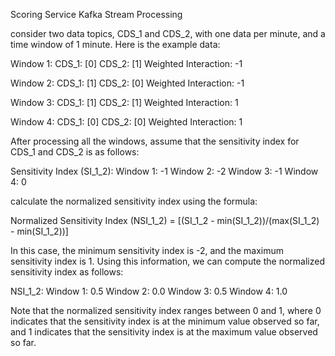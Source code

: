 Scoring Service Kafka Stream Processing

consider two data topics, CDS_1 and CDS_2, with one data per minute, and a time window of 1 minute. Here is the example data:

Window 1: CDS_1: [0] CDS_2: [1] Weighted Interaction: -1

Window 2: CDS_1: [1] CDS_2: [0] Weighted Interaction: -1

Window 3: CDS_1: [1] CDS_2: [1] Weighted Interaction: 1

Window 4: CDS_1: [0] CDS_2: [0] Weighted Interaction: 1

After processing all the windows, assume that the sensitivity index for CDS_1 and CDS_2 is as follows:

Sensitivity Index (SI_1_2): Window 1: -1 Window 2: -2 Window 3: -1 Window 4: 0

calculate the normalized sensitivity index using the formula:

Normalized Sensitivity Index (NSI_1_2) = [(SI_1_2 - min(SI_1_2))/(max(SI_1_2) - min(SI_1_2))]

In this case, the minimum sensitivity index is -2, and the maximum sensitivity index is 1. Using this information, we can compute the normalized sensitivity index as follows:

NSI_1_2: Window 1: 0.5 Window 2: 0.0 Window 3: 0.5 Window 4: 1.0

Note that the normalized sensitivity index ranges between 0 and 1, where 0 indicates that the sensitivity index is at the minimum value observed so far, and 1 indicates that the sensitivity index is at the maximum value observed so far.
